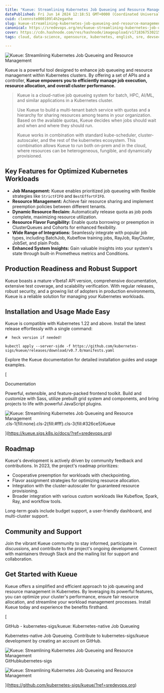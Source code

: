 ```yaml
---
title: "Kueue: Streamlining Kubernetes Job Queueing and Resource Management"
datePublished: Fri Jun 14 2024 12:18:51 GMT+0000 (Coordinated Universal Time)
cuid: clxennste000109l4h2eganhe
slug: kueue-streamlining-kubernetes-job-queueing-and-resource-management
canonical: https://sredevops.org/en/kueue-streamlining-kubernetes-job-queueing-and-resource-management/
cover: https://cdn.hashnode.com/res/hashnode/imageupload/v1718367530215/b4233f10-fe83-4a8d-8402-67564cfa21ab.svg
tags: cloud, data-science, opensource, kubernetes, english, sre, devsecops, mlops

---
```


![Kueue: Streamlining Kubernetes Job Queueing and Resource Management](https://cdn.hashnode.com/res/hashnode/imageupload/v1718367528842/591739b5-2544-44ed-8af9-9e989d3afdc8.svg)

Kueue is a powerful tool designed to enhance job queueing and resource management within Kubernetes clusters. By offering a set of APIs and a controller, **Kueue empowers you to efficiently manage job execution, resource allocation, and overall cluster performance.**

> Kueue is a cloud-native job queueing system for batch, HPC, AI/ML, and similar applications in a Kubernetes cluster.  
>   
> Use Kueue to build a multi-tenant batch service with quotas and a hierarchy for sharing resources among teams in your organization. Based on the available quotas, Kueue decides when jobs should wait and when and where they should run.  
>   
> Kueue works in combination with standard kube-scheduler, cluster-autoscaler, and the rest of the kubernetes ecosystem. This combination allows Kueue to run both on-prem and in the cloud, where resources can be heterogeneous, fungible, and dynamically provisioned.

Key Features for Optimized Kubernetes Workloads
-----------------------------------------------

*   **Job Management:** Kueue enables prioritized job queueing with flexible strategies like `StrictFIFO` and `BestEffortFIFO`.
*   **Resource Management:** Achieve fair resource sharing and implement preemption policies between different tenants.
*   **Dynamic Resource Reclaim:** Automatically release quota as job pods complete, maximizing resource utilization.
*   **Resource Flavor Fungibility:** Enable quota borrowing or preemption in ClusterQueues and Cohorts for enhanced flexibility.
*   **Wide Range of Integrations:** Seamlessly integrate with popular job types, including BatchJob, Kubeflow training jobs, RayJob, RayCluster, JobSet, and plain Pods.
*   **Enhanced System Insights:** Gain valuable insights into your system's state through built-in Prometheus metrics and Conditions.

Production Readiness and Robust Support
---------------------------------------

Kueue boasts a mature v1beta1 API version, comprehensive documentation, extensive test coverage, and scalability verification. With regular releases, robust security, and a growing list of adopters in production environments, Kueue is a reliable solution for managing your Kubernetes workloads.

Installation and Usage Made Easy
--------------------------------

Kueue is compatible with Kubernetes 1.22 and above. Install the latest release effortlessly with a single command:

    #  heck version if needed!
    
    kubectl apply --server-side -f https://github.com/kubernetes-sigs/kueue/releases/download/v0.7.0/manifests.yaml
    

Explore the Kueue documentation for detailed installation guides and usage examples.

[

Documentation

Powerful, extensible, and feature-packed frontend toolkit. Build and customize with Sass, utilize prebuilt grid system and components, and bring projects to life with powerful JavaScript plugins.

![Kueue: Streamlining Kubernetes Job Queueing and Resource Management](https://cdn.hashnode.com/res/hashnode/imageupload/v1718367529263/8ac97cf3-139f-4073-b8e0-2fd51ea32d3d.png).cls-1{fill:none}.cls-2{fill:#fff}.cls-3{fill:#326ce5}Kueue



](https://kueue.sigs.k8s.io/docs/?ref=sredevops.org)

Roadmap
-------

Kueue's development is actively driven by community feedback and contributions. In 2023, the project's roadmap prioritizes:

*   Cooperative preemption for workloads with checkpointing.
*   Flavor assignment strategies for optimizing resource allocation.
*   Integration with the cluster-autoscaler for guaranteed resource provisioning.
*   Broader integration with various custom workloads like Kubeflow, Spark, Ray, and workflow tools.

Long-term goals include budget support, a user-friendly dashboard, and multi-cluster support.

Community and Support
---------------------

Join the vibrant Kueue community to stay informed, participate in discussions, and contribute to the project's ongoing development. Connect with maintainers through Slack and the mailing list for support and collaboration.

Get Started with Kueue
----------------------

Kueue offers a simplified and efficient approach to job queueing and resource management in Kubernetes. By leveraging its powerful features, you can optimize your cluster's performance, ensure fair resource allocation, and streamline your workload management processes. Install Kueue today and experience the benefits firsthand.

[

GitHub - kubernetes-sigs/kueue: Kubernetes-native Job Queueing

Kubernetes-native Job Queueing. Contribute to kubernetes-sigs/kueue development by creating an account on GitHub.

![Kueue: Streamlining Kubernetes Job Queueing and Resource Management](https://cdn.hashnode.com/res/hashnode/imageupload/v1718367529403/acf28062-e267-4b0f-a88c-c374755c7073.svg)GitHubkubernetes-sigs

![Kueue: Streamlining Kubernetes Job Queueing and Resource Management](https://cdn.hashnode.com/res/hashnode/imageupload/v1718367529522/667785dc-67cb-4be5-9707-8fd05716dfbe.png)

](https://github.com/kubernetes-sigs/kueue/?ref=sredevops.org)